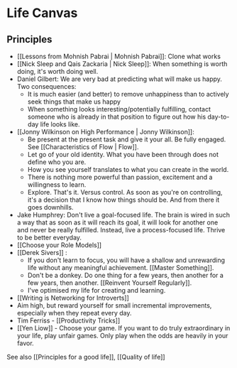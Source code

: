# Life Canvas


## Principles
- [[Lessons from Mohnish Pabrai | Mohnish Pabrai]]: Clone what works
- [[Nick Sleep and Qais Zackaria | Nick Sleep]]: When something is worth doing, it's worth doing well.
- Daniel Gilbert: We are very bad at predicting what will make us happy. Two consequences:
	-  It is much easier (and better) to remove unhappiness than to actively seek things that make us happy
	- When something looks interesting/potentially fulfilling, contact someone who is already in that position to figure out how his day-to-day life looks like.
- [[Jonny Wilkinson on High Performance | Jonny Wilkinson]]: 
	- Be present at the present task and give it your all. Be fully engaged. See [[Characteristics of  Flow | Flow]].
	- Let go of your old identity. What you have been through does not define who you are.
	- How you see yourself translates to what you can create in the world.
	- There is nothing more powerful than passion, excitement and a willingness to learn.
	- Explore. That's it. Versus control. As soon as you're on controlling, it's a decision that I know how things should be. And from there it goes downhills.
- Jake Humphrey: Don't live a goal-focused life. The brain is wired in such a way that as soon as it will reach its goal, it will look for another one and never be really fulfilled. Instead, live a process-focused life. Thrive to be better everyday.
- [[Choose your Role Models]]
- [[Derek Sivers]] : 
	- If you don't learn to focus, you will have a shallow and unrewarding life without any meaningful achievement. [[Master Something]].
	- Don't be a donkey. Do one thing for a few years, then another for a few years, then another. [[Reinvent Yourself Regularly]].
	- I've optimised my life for creating and learning.
- [[Writing is Networking for Introverts]]
- Aim high, but reward yourself for small incremental improvements, especially when they repeat every day.
- Tim Ferriss - [[Productivity Tricks]]
- [[Yen Liow]] - Choose your game. If you want to do truly extraordinary in your life, play unfair games. Only play when the odds are heavily in your favor.






See also [[Principles for a good  life]], [[Quality of life]]
